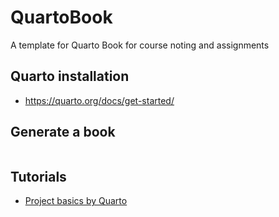 # QuartoBook
A template for Quarto Book for course noting and assignments

## Quarto installation

- https://quarto.org/docs/get-started/

## Generate a book

```

```

## Tutorials

- [Project basics by Quarto](https://quarto.org/docs/projects/quarto-projects.html)
